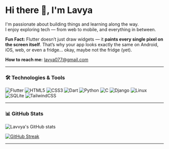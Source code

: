 # Hi there 👋, I'm Lavya

I'm passionate about building things and learning along the way.  
I enjoy exploring tech — from web to mobile, and everything in between.  

**Fun Fact:** Flutter doesn’t just draw widgets — it **paints every single pixel on the screen itself**. That’s why your app looks exactly the same on Android, iOS, web, or even a fridge… okay, maybe not the fridge (yet).


**How to reach me:** [lavya077@gmail.com](mailto:lavya077@gmail.com)

---

### 🛠️ Technologies & Tools
![Flutter](https://img.shields.io/badge/-Flutter-02569B?style=flat&logo=flutter&logoColor=white)
![HTML5](https://img.shields.io/badge/-HTML5-E34F26?style=flat&logo=html5&logoColor=white)
![CSS3](https://img.shields.io/badge/-CSS3-1572B6?style=flat&logo=css3&logoColor=white)
![Dart](https://img.shields.io/badge/-Dart-0175C2?style=flat&logo=dart&logoColor=white)
![Python](https://img.shields.io/badge/-Python-3776AB?style=flat&logo=python&logoColor=white)
![C](https://img.shields.io/badge/-C-00599C?style=flat&logo=c&logoColor=white)
![Django](https://img.shields.io/badge/-Django-092E20?style=flat&logo=django&logoColor=white)
![Linux](https://img.shields.io/badge/-Linux-FCC624?style=flat&logo=linux&logoColor=black)
![SQLite](https://img.shields.io/badge/-SQLite-003B57?style=flat&logo=sqlite&logoColor=white)
![TailwindCSS](https://img.shields.io/badge/-Tailwind_CSS-38B2AC?style=flat&logo=tailwind-css&logoColor=white)

---

### 📊 GitHub Stats
![Lavvya's GitHub stats](https://github-readme-stats.vercel.app/api?username=lavvya&show_icons=true&theme=tokyonight)

[![GitHub Streak](https://streak-stats.demolab.com?user=lavya77&theme=tokyonight&hide_border=true)](https://git.io/streak-stats)

---


